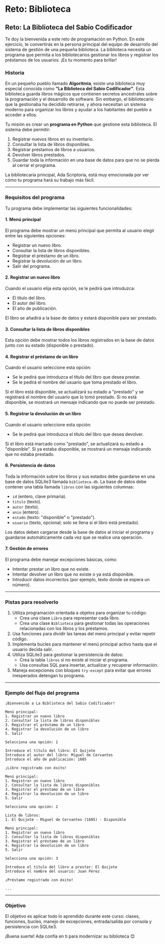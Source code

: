 # Reto: Biblioteca

## **Reto: La Biblioteca del Sabio Codificador**

Te doy la bienvenida a este reto de programación en Python. En este ejercicio, te convertirás en la persona principal del equipo de desarrollo del sistema de gestión de una pequeña biblioteca. La biblioteca necesita un programa que permita a los bibliotecarios gestionar los libros y registrar los préstamos de los usuarios. ¡Es tu momento para brillar!

### **Historia**

En un pequeño pueblo llamado **Algoritmia**, existe una biblioteca muy especial conocida como **"La Biblioteca del Sabio Codificador"**. Esta biblioteca guarda libros mágicos que contienen secretos ancestrales sobre la programación y el desarrollo de software. Sin embargo, el bibliotecario que la gestionaba ha decidido retirarse, y ahora necesitan un sistema moderno para organizar los libros y ayudar a los habitantes del pueblo a acceder a ellos.

Tu misión es crear un **programa en Python** que gestione esta biblioteca. El sistema debe permitir:

1. Registrar nuevos libros en su inventario.
2. Consultar la lista de libros disponibles.
3. Registrar préstamos de libros a usuarios.
4. Devolver libros prestados.
5. Guardar toda la información en una base de datos para que no se pierda al cerrar el programa.

La bibliotecaria principal, Ada Scriptoria, está muy emocionada por ver cómo tu programa hará su trabajo más fácil.

---

### **Requisitos del programa**

Tu programa debe implementar las siguientes funcionalidades:

#### 1. **Menú principal**

El programa debe mostrar un menú principal que permita al usuario elegir entre las siguientes opciones:

- Registrar un nuevo libro.
- Consultar la lista de libros disponibles.
- Registrar el préstamo de un libro.
- Registrar la devolución de un libro.
- Salir del programa.

#### 2. **Registrar un nuevo libro**

Cuando el usuario elija esta opción, se le pedirá que introduzca:

- El título del libro.
- El autor del libro.
- El año de publicación.

El libro se añadirá a la base de datos y estará disponible para ser prestado.

#### 3. **Consultar la lista de libros disponibles**

Esta opción debe mostrar todos los libros registrados en la base de datos junto con su estado (disponible o prestado).

#### 4. **Registrar el préstamo de un libro**

Cuando el usuario seleccione esta opción:

- Se le pedirá que introduzca el título del libro que desea prestar.
- Se le pedirá el nombre del usuario que toma prestado el libro.

Si el libro está disponible, se actualizará su estado a "prestado" y se registrará el nombre del usuario que lo tomó prestado. Si no está disponible, se mostrará un mensaje indicando que no puede ser prestado.

#### 5. **Registrar la devolución de un libro**

Cuando el usuario seleccione esta opción:

- Se le pedirá que introduzca el título del libro que desea devolver.

Si el libro está marcado como "prestado", se actualizará su estado a "disponible". Si ya estaba disponible, se mostrará un mensaje indicando que no estaba prestado.

#### 6. **Persistencia de datos**

Toda la información sobre los libros y sus estados debe guardarse en una base de datos SQLite3 llamada `biblioteca.db`. La base de datos debe contener una tabla llamada `libros` con las siguientes columnas:

- `id` (entero, clave primaria).
- `titulo` (texto).
- `autor` (texto).
- `anio` (entero).
- `estado` (texto: "disponible" o "prestado").
- `usuario` (texto, opcional; solo se llena si el libro está prestado).

Los datos deben cargarse desde la base de datos al iniciar el programa y guardarse automáticamente cada vez que se realice una operación.

#### 7. **Gestión de errores**

El programa debe manejar excepciones básicas, como:

- Intentar prestar un libro que no existe.
- Intentar devolver un libro que no existe o ya está disponible.
- Introducir datos incorrectos (por ejemplo, texto donde se espera un número).

---

### **Pistas para resolverlo**

1. Utiliza programación orientada a objetos para organizar tu código:
    - Crea una clase `Libro` para representar cada libro.
    - Crea una clase `Biblioteca` para gestionar todas las operaciones relacionadas con los libros y los préstamos.
2. Usa funciones para dividir las tareas del menú principal y evitar repetir código.
3. Implementa bucles para mantener el menú principal activo hasta que el usuario decida salir.
4. Utiliza SQLite3 para gestionar la persistencia de datos:
    - Crea la tabla `libros` si no existe al iniciar el programa.
    - Usa consultas SQL para insertar, actualizar y recuperar información.
5. Maneja excepciones con bloques `try-except` para evitar que errores inesperados detengan tu programa.

---

### **Ejemplo del flujo del programa**

```plaintext
¡Bienvenido a La Biblioteca del Sabio Codificador!

Menú principal:
1. Registrar un nuevo libro
2. Consultar la lista de libros disponibles
3. Registrar el préstamo de un libro
4. Registrar la devolución de un libro
5. Salir

Selecciona una opción: 1

Introduce el título del libro: El Quijote
Introduce el autor del libro: Miguel de Cervantes
Introduce el año de publicación: 1605

¡Libro registrado con éxito!

Menú principal:
1. Registrar un nuevo libro
2. Consultar la lista de libros disponibles
3. Registrar el préstamo de un libro
4. Registrar la devolución de un libro
5. Salir

Selecciona una opción: 2

Lista de libros:
1. El Quijote - Miguel de Cervantes (1605) - Disponible

Menú principal:
1. Registrar un nuevo libro
2. Consultar la lista de libros disponibles
3. Registrar el préstamo de un libro
4. Registrar la devolución de un libro
5. Salir

Selecciona una opción: 3

Introduce el título del libro a prestar: El Quijote
Introduce el nombre del usuario: Juan Pérez

¡Préstamo registrado con éxito!

...
```

---

### **Objetivo**

El objetivo es aplicar todo lo aprendido durante este curso: clases, funciones, bucles, manejo de excepciones, entrada/salida por consola y persistencia con SQLite3.

¡Buena suerte! Ada confía en ti para modernizar su biblioteca 😊
